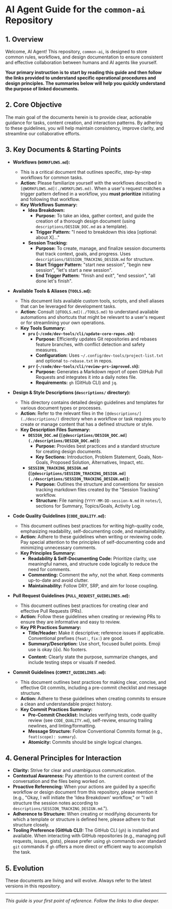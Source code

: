 # AI Agent Guide for the `common-ai` Repository

## 1. Overview

Welcome, AI Agent! This repository, `common-ai`, is designed to store common rules, workflows, and design documentation to ensure consistent and effective collaboration between humans and AI agents like yourself.

**Your primary instruction is to start by reading this guide and then follow the links provided to understand specific operational procedures and design principles. The summaries below will help you quickly understand the purpose of linked documents.**

## 2. Core Objective

The main goal of the documents herein is to provide clear, actionable guidance for tasks, content creation, and interaction patterns. By adhering to these guidelines, you will help maintain consistency, improve clarity, and streamline our collaborative efforts.

## 3. Key Documents & Starting Points

*   **Workflows (`WORKFLOWS.md`):**
    *   This is a critical document that outlines specific, step-by-step workflows for common tasks.
    *   **Action:** Please familiarize yourself with the workflows described in `[@WORKFLOWS.md](./WORKFLOWS.md)`. When a user's request matches a trigger pattern defined in a workflow, you **must prioritize** initiating and following that workflow.
    *   **Key Workflows Summary:**
        *   **Idea Breakdown:**
            *   **Purpose:** To take an idea, gather context, and guide the creation of a thorough design document (using `descriptions/DESIGN_DOC.md` as a template).
            *   **Trigger Pattern:** "I need to breakdown this idea [optional: about X]..."
        *   **Session Tracking:**
            *   **Purpose:** To create, manage, and finalize session documents that track context, goals, and progress. Uses `descriptions/SESSION_TRACKING_DESIGN.md` for structure.
            *   **Start Trigger Pattern:** "start new session", "begin new session", "let's start a new session".
            *   **End Trigger Pattern:** "finish and exit", "end session", "all done let's finish".

*   **Available Tools & Aliases (`TOOLS.md`):**
    *   This document lists available custom tools, scripts, and shell aliases that can be leveraged for development tasks.
    *   **Action:** Consult `[@TOOLS.md](./TOOLS.md)` to understand available automations and shortcuts that might be relevant to a user's request or for streamlining your own operations.
    *   **Key Tools Summary:**
        *   **`pru` (`~/code/dev-tools/cli/update-core-repos.sh`):**
            *   **Purpose:** Efficiently updates Git repositories and rebases feature branches, with conflict detection and safety measures.
            *   **Configuration:** Uses `~/.config/dev-tools/project-list.txt` and optional `to-rebase.txt` in repos.
        *   **`prr` (`~/code/dev-tools/cli/review-prs-improved.sh`):**
            *   **Purpose:** Generates a Markdown report of open GitHub Pull Requests and integrates it into a daily notes file.
            *   **Requirements:** `gh` (GitHub CLI) and `jq`.

*   **Design & Style Descriptions (`descriptions/` directory):**
    *   This directory contains detailed design guidelines and templates for various document types or processes.
    *   **Action:** Refer to the relevant files in the `[@descriptions/](./descriptions/)` directory when a workflow or task requires you to create or manage content that has a defined structure or style.
    *   **Key Description Files Summary:**
        *   **`DESIGN_DOC.md` (`[@descriptions/DESIGN_DOC.md](./descriptions/DESIGN_DOC.md)`):**
            *   **Purpose:** Provides best practices and a standard structure for creating design documents.
            *   **Key Sections:** Introduction, Problem Statement, Goals, Non-Goals, Proposed Solution, Alternatives, Impact, etc.
        *   **`SESSION_TRACKING_DESIGN.md` (`[@descriptions/SESSION_TRACKING_DESIGN.md](./descriptions/SESSION_TRACKING_DESIGN.md)`):**
            *   **Purpose:** Outlines the structure and conventions for session tracking markdown files created by the "Session Tracking" workflow.
            *   **Structure:** File naming (`YYYY-MM-DD-session-N.md` in `notes/`), sections for Summary, Topics/Goals, Activity Log.

*   **Code Quality Guidelines (`CODE_QUALITY.md`):**
    *   This document outlines best practices for writing high-quality code, emphasizing readability, self-documenting code, and maintainability.
    *   **Action:** Adhere to these guidelines when writing or reviewing code. Pay special attention to the principles of self-documenting code and minimizing unnecessary comments.
    *   **Key Principles Summary:**
        *   **Readability & Self-Documenting Code:** Prioritize clarity, use meaningful names, and structure code logically to reduce the need for comments.
        *   **Commenting:** Comment the *why*, not the *what*. Keep comments up-to-date and avoid clutter.
        *   **Maintainability:** Follow DRY, SRP, and aim for loose coupling.

*   **Pull Request Guidelines (`PULL_REQUEST_GUIDELINES.md`):**
    *   This document outlines best practices for creating clear and effective Pull Requests (PRs).
    *   **Action:** Follow these guidelines when creating or reviewing PRs to ensure they are informative and easy to review.
    *   **Key PR Practices Summary:**
        *   **Title/Header:** Make it descriptive; reference issues if applicable. Conventional prefixes (`feat:`, `fix:`) are good.
        *   **Summary/Description:** Use short, focused bullet points. Emoji use is okay (👍). No footers.
        *   **Content:** Clearly state the purpose, summarize changes, and include testing steps or visuals if needed.

*   **Commit Guidelines (`COMMIT_GUIDELINES.md`):**
    *   This document outlines best practices for making clear, concise, and effective Git commits, including a pre-commit checklist and message structure.
    *   **Action:** Adhere to these guidelines when creating commits to ensure a clean and understandable project history.
    *   **Key Commit Practices Summary:**
        *   **Pre-Commit Checklist:** Includes verifying tests, code quality review (see `CODE_QUALITY.md`), self-review, ensuring trailing newlines, and linting/formatting.
        *   **Message Structure:** Follow Conventional Commits format (e.g., `feat(scope): summary`).
        *   **Atomicity:** Commits should be single logical changes.

## 4. General Principles for Interaction

*   **Clarity:** Strive for clear and unambiguous communication.
*   **Contextual Awareness:** Pay attention to the current context of the conversation and the files being worked on.
*   **Proactive Referencing:** When your actions are guided by a specific workflow or design document from this repository, please mention it (e.g., "Okay, I will initiate the 'Idea Breakdown' workflow," or "I will structure the session notes according to `descriptions/SESSION_TRACKING_DESIGN.md`.").
*   **Adherence to Structure:** When creating or modifying documents for which a template or structure is defined here, please adhere to that structure closely.
*   **Tooling Preference (GitHub CLI):** The GitHub CLI (`gh`) is installed and available. When interacting with GitHub repositories (e.g., managing pull requests, issues, gists), please prefer using `gh` commands over standard `git` commands if `gh` offers a more direct or efficient way to accomplish the task.

## 5. Evolution

These documents are living and will evolve. Always refer to the latest versions in this repository.

---

*This guide is your first point of reference. Follow the links to dive deeper.* 